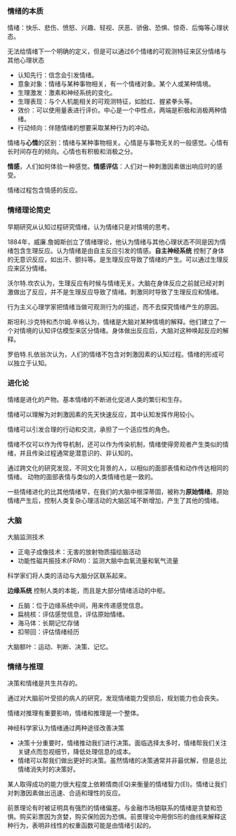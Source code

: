 
### 情绪的本质

情绪：快乐、悲伤、愤怒、兴趣、轻视、厌恶、骄傲、恐惧、惊奇、后悔等心理状态。

无法给情绪下一个明确的定义，但是可以通过6个情绪的可观测特征来区分情绪与其他心理状态
+ 认知先行：信念会引发情绪。
+ 意象对象：情绪与某种事物相关，有一个情绪对象。某个人或某种情境。
+ 生理激发：激素和神经系统的变化。
+ 生理表现：与个人机能相关的可观测特征，如脸红、握紧拳头等。
+ 效价：可以使用量表进行评价。中心是一个中性点，两端是积极和消极两种情绪。
+ 行动倾向：伴随情绪的想要采取某种行为的冲动。

情绪与**心情**的区别：情绪与某种事物相关。心情是与事物无关的一般感觉。心情有长时间存在的倾向。心情也有积极和消极之分。

**情感**，人们如何体验一种感觉。**情感评估**：人们对一种刺激因素做出响应时的感受。

情绪过程包含情感的反应。

### 情绪理论简史

早期研究从认知过程研究情绪，认为情绪只是对情境的思考。

1884年，威廉.詹姆斯创立了情绪理论，他认为情绪与其他心理状态不同是因为情绪包含生理反应。认为情绪是由自主反应引发的情感。**自主神经系统** 控制了身体的无意识反应，如出汗、颤抖等。是生理反应导致了情绪的产生。可以通过生理反应来区分情绪。

沃尔特.坎农认为，生理反应有时候与情绪无关。大脑在身体反应之前就已经对刺激做出了反应，并不是生理反应导致了情绪。刺激同时导致了生理反应和情绪。

行为主义心理学家把情绪当做可观测行为的描述，而不去探究情绪产生的原因。

斯坦利.沙克特和杰尔姆.辛格认为，情绪是大脑对某种情境的解释。他们建立了一个对情境的认知评估模型来区分情绪。身体做出反应后，大脑对这种唤起反应的解释。

罗伯特.扎依翁次认为，人们的情绪不包含对刺激因素的认知过程。情绪的形成可以独立于认知。

### 进化论

情绪是进化的产物。基本情绪的不断进化促进人类的繁衍和生存。

情绪可以理解为对刺激因素的先天快速反应，其中认知发挥作用较小。

情绪可以引发合理的行动和交流，承担了一个适应性的角色。

情绪不仅可以作为传导机制，还可以作为传染机制，情绪使得旁观者产生类似的情绪，并且传染过程通常是潜意识的、非认知的。

通过跨文化的研究发现，不同文化背景的人，以相似的面部表情和动作传达相同的情绪。
动物的面部表情与类似的人类情绪也是一致的。

一些情绪进化的比其他情绪早，在我们的大脑中根深蒂固，被称为**原始情绪**。原始情绪产生后，控制人类复杂心理活动的大脑区域不断增加，产生了其他的情绪。

### 大脑

大脑监测技术
+ 正电子成像技术：无害的放射物质描绘脑活动
+ 功能性磁共振技术(FRMI)：监测大脑中血氧流量和氧气流量

科学家们将人类的活动与大脑分区联系起来。

**边缘系统** 控制人类的本能，而且是大部分情绪活动的中枢。
+ 丘脑：位于边缘系统中间，用来传递感觉信息。
+ 扁桃核：评估感觉信息，评估原始情绪。
+ 海马体：长期记忆存储
+ 扣带回：评估情绪经历

大脑额叶：运动、判断、决策、记忆。

### 情绪与推理

决策和情绪是共生共存的。

通过对大脑前叶受损的病人的研究，发现情绪能力受损后，规划能力也会丧失。

情绪对推理有重要影响，情绪和推理是一个整体。

神经科学家认为情绪通过两种途径改善决策
+ 决策十分重要时，情绪推动我们进行决策。面临选择太多时，情绪帮我们关注关键点而忽视细节，降低处理信息的成本。
+ 情绪可以帮我们做出更好的决策。虽然情绪的决策通常并非最优解，但是总比情绪消失时的决策好。

某人取得成功的能力很大程度上依赖情商(EQ)来衡量的情绪智力(EI)。情绪让我们对刺激因素做出迅速、合适和理性的反应。


前景理论有时被证明具有强烈的情绪偏差。与金融市场相联系的情绪是贪婪和恐惧。购买彩票因为贪婪，购买保险因为恐惧。前景理论中用倒S形的曲线来解释这种行为，表明非线性的权重函数可能是由情绪引起的。

